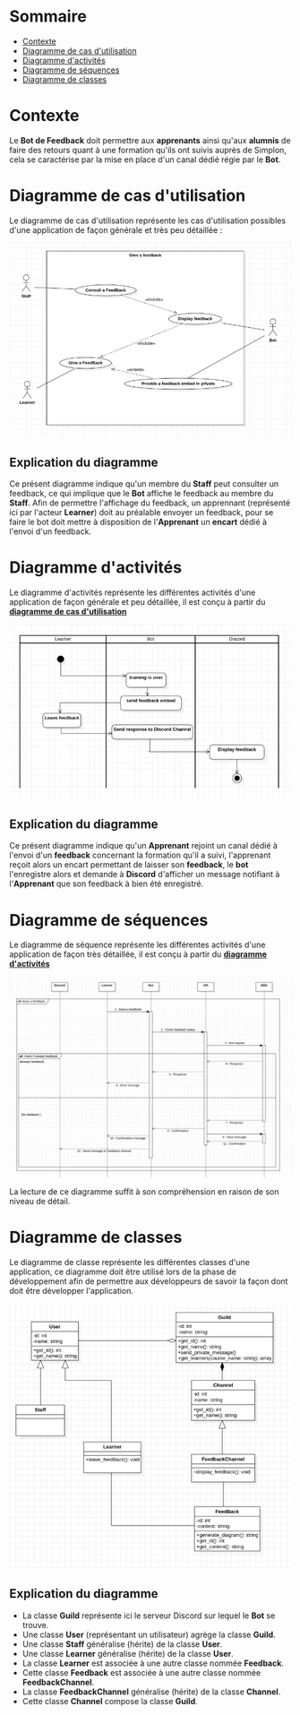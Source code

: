 # Sommaire

- <a href='#context'>Contexte</a>
- <a href='#usecase-diagram'>Diagramme de cas d'utilisation</a>
- <a href='#activities-diagram'>Diagramme d'activités</a>
- <a href='#sequences-diagram'>Diagramme de séquences</a>
- <a href='#classes-diagram'>Diagramme de classes</a>

# Contexte

Le **Bot de Feedback** doit permettre aux **apprenants** ainsi qu'aux **alumnis** de faire des retours quant à une formation qu'ils ont suivis auprès de Simplon, cela se caractérise par la mise en place d'un canal dédié régie par le **Bot**.

# Diagramme de cas d'utilisation <a id='usecase-diagram'></a>

Le diagramme de cas d'utilisation représente les cas d'utilisation possibles d'une application de façon générale et très peu détaillée : 

<img src='use-case.png'/>

## Explication du diagramme

Ce présent diagramme indique qu'un membre du **Staff** peut consulter un feedback, ce qui implique que le **Bot** affiche le feedback au membre du **Staff**.
Afin de permettre l'affichage du feedback, un apprennant (représenté ici par l'acteur **Learner**) doit au préalable envoyer un feedback, pour se faire
le bot doit mettre à disposition de l'**Apprenant** un **encart** dédié à l'envoi d'un feedback.

# Diagramme d'activités <a id='activities-diagram'></a>

Le diagramme d'activités représente les différentes activités d'une application de façon générale et peu détaillée, il est conçu à partir du <a href='#usecase-diagram'>**diagramme de cas d'utilisation**</a>

<img src='activity-diagram.png'/>

## Explication du diagramme

Ce présent diagramme indique qu'un **Apprenant** rejoint un canal dédié à l'envoi d'un **feedback** concernant la formation qu'il a suivi, l'apprenant reçoit alors un encart permettant de laisser son **feedback**, le **bot** l'enregistre alors et demande à **Discord** d'afficher un message notifiant à l'**Apprenant** que son feedback à bien été enregistré.

# Diagramme de séquences <a id='sequences-diagram'></a>

Le diagramme de séquence représente les différentes activités d'une application de façon très détaillée, il est conçu à partir du <a href='#activities-diagram'>**diagramme d'activités**</a>

<img src='sequence-diagram.png'/>

La lecture de ce diagramme suffit à son compréhension en raison de son niveau de détail.

# Diagramme de classes <a id='classes-diagram'></a>

Le diagramme de classe représente les différentes classes d'une application, ce diagramme doit être utilisé lors de la phase de développement afin de permettre aux développeurs de savoir la façon dont doit être développer l'application.<br>

<img src='class-diagram.png'/>

## Explication du diagramme

- La classe **Guild** représente ici le serveur Discord sur lequel le **Bot** se trouve.
- Une classe **User** (représentant un utilisateur) agrège la classe **Guild**.
- Une classe **Staff** généralise (hérite) de la classe **User**.
- Une classe **Learner** généralise (hérite) de la classe **User**.
- La classe **Learner** est associée à une autre classe nommée **Feedback**.
- Cette classe **Feedback** est associée à une autre classe nommée **FeedbackChannel**.
- La classe **FeedbackChannel** généralise (hérite) de la classe **Channel**.
- Cette classe **Channel** compose la classe **Guild**.